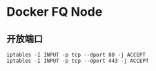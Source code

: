 # Docker FQ Node

## 开放端口

```
iptables -I INPUT -p tcp --dport 80 -j ACCEPT
iptables -I INPUT -p tcp --dport 443 -j ACCEPT
```